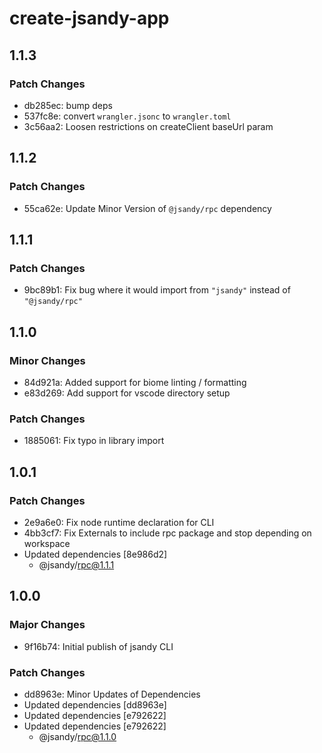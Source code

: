 # create-jsandy-app

## 1.1.3

### Patch Changes

- db285ec: bump deps
- 537fc8e: convert `wrangler.jsonc` to `wrangler.toml`
- 3c56aa2: Loosen restrictions on createClient baseUrl param

## 1.1.2

### Patch Changes

- 55ca62e: Update Minor Version of `@jsandy/rpc` dependency

## 1.1.1

### Patch Changes

- 9bc89b1: Fix bug where it would import from `"jsandy"` instead of `"@jsandy/rpc"`

## 1.1.0

### Minor Changes

- 84d921a: Added support for biome linting / formatting
- e83d269: Add support for vscode directory setup

### Patch Changes

- 1885061: Fix typo in library import

## 1.0.1

### Patch Changes

- 2e9a6e0: Fix node runtime declaration for CLI
- 4bb3cf7: Fix Externals to include rpc package and stop depending on workspace
- Updated dependencies [8e986d2]
  - @jsandy/rpc@1.1.1

## 1.0.0

### Major Changes

- 9f16b74: Initial publish of jsandy CLI

### Patch Changes

- dd8963e: Minor Updates of Dependencies
- Updated dependencies [dd8963e]
- Updated dependencies [e792622]
- Updated dependencies [e792622]
  - @jsandy/rpc@1.1.0
